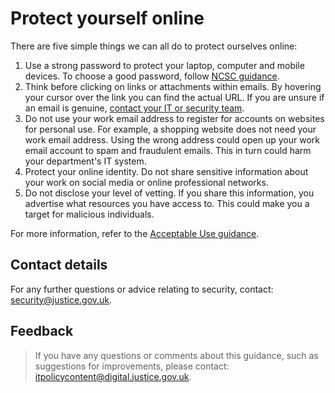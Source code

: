 # Protect yourself online

There are five simple things we can all do to protect ourselves online:

1.  Use a strong password to protect your laptop, computer and mobile devices. To choose a good password, follow [NCSC guidance](https://www.cyberaware.gov.uk/passwords).
2.  Think before clicking on links or attachments within emails. By hovering your cursor over the link you can find the actual URL. If you are unsure if an email is genuine, [contact your IT or security team](reporting-an-incident.md).
3.  Do not use your work email address to register for accounts on websites for personal use. For example, a shopping website does not need your work email address. Using the wrong address could open up your work email account to spam and fraudulent emails. This in turn could harm your department's IT system.
4.  Protect your online identity. Do not share sensitive information about your work on social media or online professional networks.
5.  Do not disclose your level of vetting. If you share this information, you advertise what resources you have access to. This could make you a target for malicious individuals.

For more information, refer to the [Acceptable Use guidance](acceptable-use.md).

## Contact details

For any further questions or advice relating to security, contact: [security@justice.gov.uk](mailto:security@justice.gov.uk).

## Feedback

> If you have any questions or comments about this guidance, such as suggestions for improvements, please contact: [itpolicycontent@digital.justice.gov.uk](mailto:itpolicycontent@digital.justice.gov.uk).

